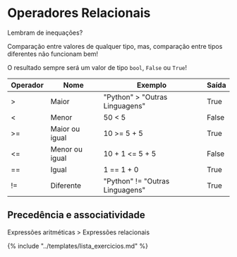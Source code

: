 # Operadores Relacionais

Lembram de inequações?

Comparação entre valores de qualquer tipo, mas, comparação entre tipos diferentes não funcionam bem! 

O resultado sempre será um valor de tipo `bool`, `False` ou `True`!

|Operador |Nome |Exemplo |Saída
|--|--|--|--
|> |Maior |"Python" > "Outras Linguagens" |True
|< |Menor |50 < 5  |False
|>= |Maior ou igual |10 >= 5 + 5 |True
|<= |Menor ou igual |10 + 1 <= 5 + 5 |False
|== |Igual |1 == 1 + 0  |True
|!= |Diferente |"Python" != "Outras Linguagens" |True

## Precedência e associatividade

Expressões aritméticas > Expressões relacionais

{% include "../templates/lista_exercicios.md" %}
